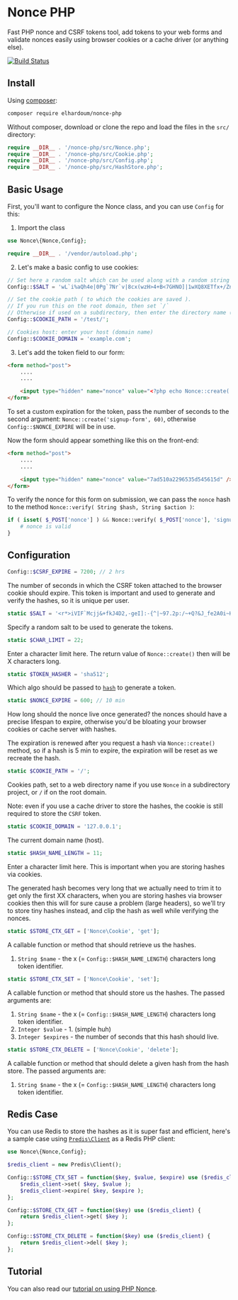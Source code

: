 # Nonce PHP

Fast PHP nonce and CSRF tokens tool, add tokens to your web forms and validate nonces easily using browser cookies or a cache driver (or anything else).

[![Build Status](https://travis-ci.org/elhardoum/nonce-php.svg?branch=master)](https://travis-ci.org/elhardoum/nonce-php)

## Install

Using [composer](https://getcomposer.org):

```bash
composer require elhardoum/nonce-php
```

Without composer, download or clone the repo and load the files in the `src/` directory:

```php
require __DIR__ . '/nonce-php/src/Nonce.php';
require __DIR__ . '/nonce-php/src/Cookie.php';
require __DIR__ . '/nonce-php/src/Config.php';
require __DIR__ . '/nonce-php/src/HashStore.php';
```

## Basic Usage

First, you'll want to configure the Nonce class, and you can use `Config` for this:

1. Import the class

```php
use Nonce\{Nonce,Config};

require __DIR__ . '/vendor/autoload.php';
```

2. Let's make a basic config to use cookies:

```php
// Set here a random salt which can be used along with a random string to generate the CSRF token.
Config::$SALT = 'wL`i%aQh4e|0Pg`7Nr`v|8cx(wzH>4+B<7GHNO]|1wXQ8XETfx+/ZnSklrr&YK~W';

// Set the cookie path ( to which the cookies are saved ).
// If you run this on the root domain, then set `/`
// Otherwise if used on a subdirectory, then enter the directory name (e.g /my-custom-site/ for http://example.com/my-custom-site/)
Config::$COOKIE_PATH = '/test/';

// Cookies host: enter your host (domain name)
Config::$COOKIE_DOMAIN = 'example.com';
```

3. Let's add the token field to our form:
```html
<form method="post">
    ....
    ....

    <input type="hidden" name="nonce" value="<?php echo Nonce::create('signup-form'); ?>" />
</form>

```

To set a custom expiration for the token, pass the number of seconds to the second argument: `Nonce::create('signup-form', 60)`, otherwise `Config::$NONCE_EXPIRE` will be in use.

Now the form should appear something like this on the front-end:

```html
<form method="post">
    ....
    ....

    <input type="hidden" name="nonce" value="7ad510a2296535d545615d" />
</form>
```

To verify the nonce for this form on submission, we can pass the `nonce` hash to the method `Nonce::verify( String $hash, String $action )`:

```php
if ( isset( $_POST['nonce'] ) && Nonce::verify( $_POST['nonce'], 'signup-form' ) ) {
    # nonce is valid
}
```

## Configuration

```php
Config::$CSRF_EXPIRE = 7200; // 2 hrs
```

The number of seconds in which the CSRF token attached to the browser cookie should expire. This token is important and used to generate and verify the hashes, so it is unique per user.

```php
static $SALT = '<r*>iVIF`Mcjj&+fkJ4D2,-geI]:-{^|~97.2p:/~+Q?&J_fe2A0i~H?89SeJ:Ztt>';
```

Specify a random salt to be used to generate the tokens.

```php
static $CHAR_LIMIT = 22;
```

Enter a character limit here. The return value of `Nonce::create()` then will be X characters long.

```php
static $TOKEN_HASHER = 'sha512';
```

Which algo should be passed to [`hash`](http://php.net/manual/en/function.hash.php) to generate a token.

```php
static $NONCE_EXPIRE = 600; // 10 min
```

How long should the nonce live once generated? the nonces should have a precise lifespan to expire, otherwise you'd be bloating your browser cookies or cache server with hashes.

The expiration is renewed after you request a hash via `Nonce::create()` method, so if a hash is 5 min to expire, the expiration will be reset as we recreate the hash.

```php
static $COOKIE_PATH = '/';
```

Cookies path, set to a web directory name if you use `Nonce` in a subdirectory project, or `/` if on the root domain.

Note: even if you use a cache driver to store the hashes, the cookie is still required to store the `CSRF` token.

```php
static $COOKIE_DOMAIN = '127.0.0.1';
```

The current domain name (host).

```php
static $HASH_NAME_LENGTH = 11;
```

Enter a character limit here. This is important when you are storing hashes via cookies.

The generated hash becomes very long that we actually need to trim it to get only the first XX characters, when you are storing hashes via browser cookies then this will for sure cause a problem (large headers), so we'll try to store tiny hashes instead, and clip the hash as well while verifying the nonces.

```php
static $STORE_CTX_GET = ['Nonce\Cookie', 'get'];
```

A callable function or method that should retrieve us the hashes.

1. `String $name` - the x (= `Config::$HASH_NAME_LENGTH`) characters long token identifier.

```php
static $STORE_CTX_SET = ['Nonce\Cookie', 'set'];
```

A callable function or method that should store us the hashes. The passed arguments are:

1. `String $name` - the x (= `Config::$HASH_NAME_LENGTH`) characters long token identifier.
2. `Integer $value` - 1. (simple huh)
3. `Integer $expires` - the number of seconds that this hash should live.


```php
static $STORE_CTX_DELETE = ['Nonce\Cookie', 'delete'];
```

A callable function or method that should delete a given hash from the hash store. The passed arguments are:

1. `String $name` - the x (= `Config::$HASH_NAME_LENGTH`) characters long token identifier.

## Redis Case

You can use Redis to store the hashes as it is super fast and efficient, here's a sample case using [`Predis\Client`](https://github.com/nrk/predis) as a Redis PHP client:

```php
use Nonce\{Nonce,Config};

$redis_client = new Predis\Client();

Config::$STORE_CTX_SET = function($key, $value, $expire) use ($redis_client) {
    $redis_client->set( $key, $value );
    $redis_client->expire( $key, $expire );
};

Config::$STORE_CTX_GET = function($key) use ($redis_client) {
    return $redis_client->get( $key );
};

Config::$STORE_CTX_DELETE = function($key) use ($redis_client) {
    return $redis_client->del( $key );
};
```

## Tutorial

You can also read our [tutorial on using PHP Nonce](https://samelh.com/blog/2017/10/31/protect-forms-urls-csrf-attacks-php-nonce-tokens/).

